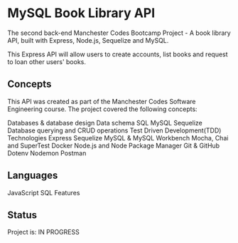 # MySQL Book Library API

The second back-end Manchester Codes Bootcamp Project - A book library API, built with Express, Node.js, Sequelize and MySQL. 

This Express API will allow users to create accounts, list books and request to loan other users' books.

## Concepts
This API was created as part of the Manchester Codes Software Engineering course. The project covered the following concepts:

Databases & database design
Data schema
SQL
MySQL
Sequelize
Database querying and CRUD operations
Test Driven Development(TDD)
Technologies
Express
Sequelize
MySQL & MySQL Workbench
Mocha, Chai and SuperTest
Docker
Node.js and Node Package Manager
Git & GitHub
Dotenv
Nodemon
Postman


## Languages
JavaScript
SQL
Features

## Status
Project is: IN PROGRESS

